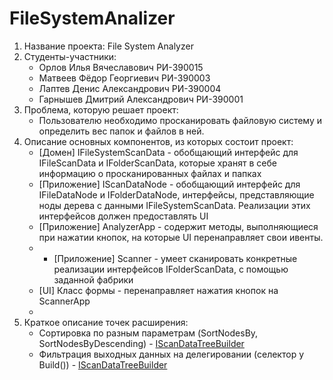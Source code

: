 # FileSystemAnalizer
1. Название проекта: File System Analyzer
2. Студенты-участники:
    * Орлов Илья Вячеславович РИ-390015
    * Матвеев Фёдор Георгиевич РИ-390003
    * Лаптев Денис Александрович РИ-390004
    * Гарнышев Дмитрий Александрович РИ-390001
3. Проблема, которую решает проект:
    * Пользователю необходимо просканировать файловую систему и определить вес папок и файлов в ней.
4. Описание основных компонентов, из которых состоит проект:
    * [Домен] IFileSystemScanData - обобщающий интерфейс для IFileScanData и IFolderScanData, которые хранят в себе информацию о просканированных файлах и папках
    * [Приложение] IScanDataNode - обобщающий интерфейс для IFileDataNode и IFolderDataNode, интерфейсы, представляющие ноды дерева с данными IFileSystemScanData. Реализации этих интерфейсов должен предоставлять UI
    * [Приложение] AnalyzerApp - содержит методы, выполняющиеся при нажатии кнопок, на которые UI перенаправляет свои ивенты.
    * * [Приложение] Scanner - умеет сканировать конкретные реализации интерфейсов IFolderScanData, с помощью заданной фабрики
    * [UI] Класс формы - перенаправляет нажатия кнопок на ScannerApp 
    * 
5. Краткое описание точек расширения:
    * Сортировка по разным параметрам (SortNodesBy, SortNodesByDescending) - [IScanDataTreeBuilder](https://github.com/Fakumen/FileSystemAnalizer/blob/main/FileSystemAnalizer/App/Interfaces/IScanDataTreeBuilder.cs)
    * Фильтрация выходных данных на делегировании (селектор у Build()) - [IScanDataTreeBuilder](https://github.com/Fakumen/FileSystemAnalizer/blob/main/FileSystemAnalizer/App/Interfaces/IScanDataTreeBuilder.cs)
